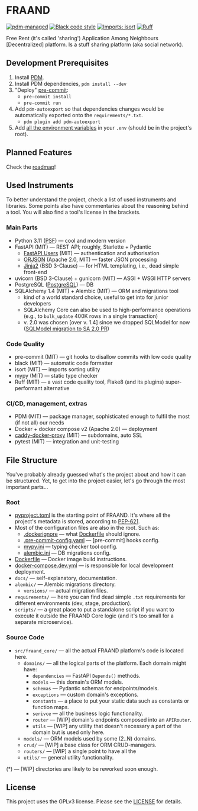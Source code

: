 # FRAAND

[![pdm-managed](https://img.shields.io/badge/pdm-managed-blue)](https://pdm.fming.dev)
[![Black code style](https://img.shields.io/badge/code%20style-black-000000.svg)](https://github.com/ambv/black)
[![Imports: isort](https://img.shields.io/badge/%20imports-isort-%231674b1)](https://pycqa.github.io/isort/)
[![Ruff](https://img.shields.io/endpoint?url=https://raw.githubusercontent.com/charliermarsh/ruff/main/assets/badge/v0.json)](https://github.com/charliermarsh/ruff)

Free Rent (it's called 'sharing') Application Among Neighbours [Decentralized] platform.
Is a stuff sharing platform (aka social network).


## Development Prerequisites

1. Install [PDM](https://github.com/pdm-project/pdm).
2. Install PDM dependencies, `pdm install --dev`
3. "Deploy" [pre-commit](https://pre-commit.com/):
    - `pre-commit install`
    - `pre-commit run`
4. Add `pdm-autoexport` so that dependencies changes would be automatically exported onto the `requirements/*.txt`.
   - `pdm plugin add pdm-autoexport`
5. Add [all the environment variables](docs/envars.md) in your `.env` (should be in the project's root).


## Planned Features

Check the [roadmap](docs/roadmap.md)!


## Used Instruments
To better understand the project, check a list of used instruments and libraries.
Some points also have commentaries about the reasoning behind a tool.
You will also find a tool's license in the brackets.

### Main Parts
- Python 3.11 ([PSF](https://docs.python.org/3/license.html#psf-license)) — cool and modern version
- FastAPI (MIT) — REST API; roughly, Starlette + Pydantic
  - [FastAPI Users](https://fastapi-users.github.io) (MIT) — authentication and authorisation
  - [ORJSON](https://github.com/ijl/orjson) (Apache 2.0, MIT) — faster JSON processing
  - [Jinja2](https://jinja.palletsprojects.com/) (BSD 3-Clause) — for HTML templating, i.e., dead simple front-end
- uvicorn (BSD 3-Clause) + gunicorn (MIT) — ASGI + WSGI HTTP servers
- PostgreSQL ([PostgreSQL](https://opensource.org/license/postgresql/)) — DB
- SQLAlchemy 1.4 (MIT) + Alembic (MIT) — ORM and migrations tool
  - kind of a world standard choice, useful to get into for junior developers
  - SQLAlchemy Core can also be used to high-performance operations (e.g., to `bulk_update` 400K rows in a single transaction)
  - v. 2.0 was chosen [over v. 1.4] since we dropped SQLModel for now ([SQLModel migration to SA 2.0 PR](https://github.com/tiangolo/sqlmodel/pull/563))

### Code Quality
- pre-commit (MIT) — git hooks to disallow commits with low code quality
- black (MIT) — automatic code formatter
- isort (MIT) — imports sorting utility
- mypy (MIT) — static type checker
- Ruff (MIT) — a vast code quality tool, Flake8 (and its plugins) super-performant alternative

### CI/CD, management, extras
- PDM (MIT) — package manager, sophisticated enough to fulfil the most (if not all) our needs
- Docker + docker compose v2 (Apache 2.0) — deployment
- [caddy-docker-proxy](https://github.com/lucaslorentz/caddy-docker-proxy) (MIT) — subdomains, auto SSL
- pytest (MIT) — integration and unit-testing


## File Structure
You've probably already guessed what's the project about and how it can be structured.
Yet, to get into the project easier, let's go through the most important parts...

### Root
- [pyproject.toml](pyproject.toml) is the starting point of FRAAND.
It's where all the project's metadata is stored, according to [PEP-621](https://peps.python.org/pep-0621/).
- Most of the configuration files are also in the root. Such as:
  - [.dockerignore](.dockerignore) — what [Dockerfile](Dockerfile) should ignore.
  - [.pre-commit-config.yaml](.pre-commit-config.yaml) — [pre-commit] hooks config.
  - [mypy.ini](mypy.ini) — typing checker tool config.
  - [alembic.ini](alembic.ini) — DB migrations config.
- [Dockerfile](Dockerfile) — Docker image build instructions.
- [docker-compose.dev.yml](docker-compose.dev.yml) — is responsible for local development deployment.
- `docs/` — self-explanatory, documentation.
- `alembic/` — Alembic migrations directory.
  - `versions/` — actual migration files.
- `requirements/` — here you can find dead simple `.txt` requirements for different environments (dev, stage, production).
- `scripts/` — a great place to put a standalone script
if you want to execute it outside the FRAAND Core logic (and it's too small for a separate microservice).

### Source Code
- `src/fraand_core/` — all the actual FRAAND platform's code is located here.
  - `domains/` — all the logical parts of the platform. Each domain might have:
    - `dependencies` — FastAPI `Depends()` methods.
    - `models` — this domain's ORM models.
    - `schemas` — Pydantic schemas for endpoints/models.
    - `exceptions` — custom domain's exceptions.
    - `constants` — a place to put your static data such as constants or function maps.
    - `serivce` — all the business logic functionality.
    - `router` — [WIP] domain's endpoints composed into an `APIRouter`.
    - `utils` — [WIP] any utility that doesn't necessary a part of the domain but is used only here.
  - `models/` — ORM models used by some (2..N) domains.
  - `crud/` — [WIP] a base class for ORM CRUD-managers.
  - `routers/` — [WIP] a single point to have all the
  - `utils/` — general utility functionality.

(*) — [WIP] directories are likely to be reworked soon enough.


## License

This project uses the GPLv3 license. Please see the [LICENSE](LICENSE) for details.
